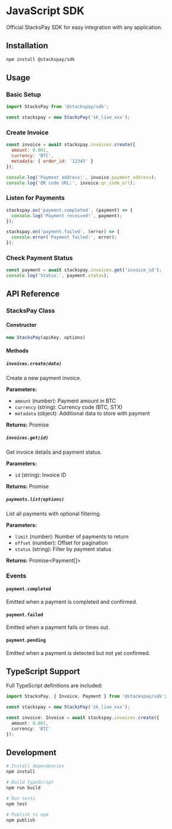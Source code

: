 # JavaScript SDK

Official StacksPay SDK for easy integration with any application.

## Installation

```bash
npm install @stackspay/sdk
```

## Usage

### Basic Setup
```javascript
import StacksPay from '@stackspay/sdk';

const stackspay = new StacksPay('sk_live_xxx');
```

### Create Invoice
```javascript
const invoice = await stackspay.invoices.create({
  amount: 0.001,
  currency: 'BTC',
  metadata: { order_id: '12345' }
});

console.log('Payment address:', invoice.payment_address);
console.log('QR code URL:', invoice.qr_code_url);
```

### Listen for Payments
```javascript
stackspay.on('payment.completed', (payment) => {
  console.log('Payment received!', payment);
});

stackspay.on('payment.failed', (error) => {
  console.error('Payment failed:', error);
});
```

### Check Payment Status
```javascript
const payment = await stackspay.invoices.get('invoice_id');
console.log('Status:', payment.status);
```

## API Reference

### StacksPay Class

#### Constructor
```javascript
new StacksPay(apiKey, options)
```

#### Methods

##### `invoices.create(data)`
Create a new payment invoice.

**Parameters:**
- `amount` (number): Payment amount in BTC
- `currency` (string): Currency code (BTC, STX)
- `metadata` (object): Additional data to store with payment

**Returns:** Promise<Invoice>

##### `invoices.get(id)`
Get invoice details and payment status.

**Parameters:**
- `id` (string): Invoice ID

**Returns:** Promise<Invoice>

##### `payments.list(options)`
List all payments with optional filtering.

**Parameters:**
- `limit` (number): Number of payments to return
- `offset` (number): Offset for pagination
- `status` (string): Filter by payment status

**Returns:** Promise<Payment[]>

### Events

#### `payment.completed`
Emitted when a payment is completed and confirmed.

#### `payment.failed`
Emitted when a payment fails or times out.

#### `payment.pending`
Emitted when a payment is detected but not yet confirmed.

## TypeScript Support

Full TypeScript definitions are included:

```typescript
import StacksPay, { Invoice, Payment } from '@stackspay/sdk';

const stackspay = new StacksPay('sk_live_xxx');

const invoice: Invoice = await stackspay.invoices.create({
  amount: 0.001,
  currency: 'BTC'
});
```

## Development

```bash
# Install dependencies
npm install

# Build TypeScript
npm run build

# Run tests
npm test

# Publish to npm
npm publish
```
